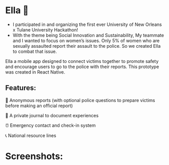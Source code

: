 # Ella 💜
- I participated in and organizing the first ever University of New Orleans x Tulane University Hackathon! 
- With the theme being Social Innovation and Sustainability, My teammate and I wanted to focus on women’s issues. Only 5% of women who are sexually assaulted report their assault to the police. So we created Ella to combat that issue.

Ella a mobile app designed to connect victims together to promote safety and encourage users to go to the police with their reports. This prototype was created in React Native.

## Features:
📎 Anonymous reports (with optional police questions to prepare victims before making an official report)

📜 A private journal to document experiences

⏰ Emergency contact and check-in system

📞 National resource lines

# Screenshots: 
